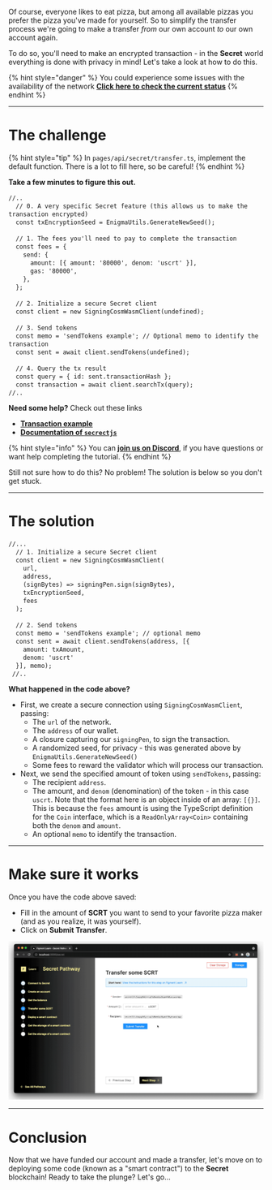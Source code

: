 Of course, everyone likes to eat pizza, but among all available pizzas you prefer the pizza you've made for yourself. So to simplify the transfer process we're going to make a transfer *from* our own account *to* our own account again.

To do so, you'll need to make an encrypted transaction - in the **Secret** world everything is done with privacy in mind! Let's take a look at how to do this.

{% hint style="danger" %}
You could experience some issues with the availability of the network [**Click here to check the current status**](https://secretnodes.com/secret/chains/holodeck-2)
{% endhint %}

----------------------------------

# The challenge

{% hint style="tip" %}
In `pages/api/secret/transfer.ts`, implement the default function. There is a lot to fill here, so be careful!
{% endhint %}

**Take a few minutes to figure this out.**

```tsx
//..
  // 0. A very specific Secret feature (this allows us to make the transaction encrypted)
  const txEncryptionSeed = EnigmaUtils.GenerateNewSeed();

  // 1. The fees you'll need to pay to complete the transaction
  const fees = {
    send: {
      amount: [{ amount: '80000', denom: 'uscrt' }],
      gas: '80000',
    },
  };

  // 2. Initialize a secure Secret client
  const client = new SigningCosmWasmClient(undefined);

  // 3. Send tokens
  const memo = 'sendTokens example'; // Optional memo to identify the transaction
  const sent = await client.sendTokens(undefined);
 
  // 4. Query the tx result
  const query = { id: sent.transactionHash };
  const transaction = await client.searchTx(query);
//..
```

**Need some help?** Check out these links
* [**Transaction example**](https://github.com/enigmampc/SecretJS-Templates/blob/master/4_transactions/send.js)  
* [**Documentation of `secrectjs`**](https://github.com/enigmampc/SecretNetwork/tree/master/cosmwasm-js/packages/sdk)  

{% hint style="info" %}
You can [**join us on Discord**](https://discord.gg/fszyM7K), if you have questions or want help completing the tutorial.
{% endhint %}

Still not sure how to do this? No problem! The solution is below so you don't get stuck.

----------------------------------

# The solution

```tsx
//...
  // 1. Initialize a secure Secret client
  const client = new SigningCosmWasmClient(
    url,
    address,
    (signBytes) => signingPen.sign(signBytes),
    txEncryptionSeed, 
    fees
  );

  // 2. Send tokens
  const memo = 'sendTokens example'; // optional memo
  const sent = await client.sendTokens(address, [{ 
    amount: txAmount,
    denom: 'uscrt'
  }], memo);
 //..
```

**What happened in the code above?**

* First, we create a secure connection using `SigningCosmWasmClient`, passing:
  * The `url` of the network.
  * The `address` of our wallet. 
  * A closure capturing our `signingPen`, to sign the transaction.
  * A randomized seed, for privacy - this was generated above by `EnigmaUtils.GenerateNewSeed()`
  * Some fees to reward the validator which will process our transaction.
* Next, we send the specified amount of token using `sendTokens`, passing: 
  * The recipient `address`.
  * The amount, and `denom` (denomination) of the token - in this case `uscrt`. Note that the format here is an object inside of an array: `[{}]`. This is because the `fees` amount is using the TypeScript definition for the `Coin` interface, which is a `ReadOnlyArray<Coin>` containing both the `denom` and `amount`.
  * An optional `memo` to identify the transaction.

----------------------------------

# Make sure it works

Once you have the code above saved:
* Fill in the amount of **SCRT** you want to send to your favorite pizza maker (and as you realize, it was yourself).
* Click on **Submit Transfer**.

![](../../../.gitbook/assets/pathways/secret/secret-transfer.gif)

----------------------------------

# Conclusion

Now that we have funded our account and made a transfer, let's move on to deploying some code (known as a "smart contract") to the **Secret** blockchain! Ready to take the plunge? Let's go... 
